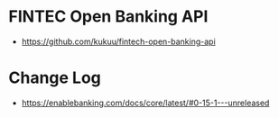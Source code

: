 # FINTEC Open Banking API

- https://github.com/kukuu/fintech-open-banking-api

# Change Log 

- https://enablebanking.com/docs/core/latest/#0-15-1---unreleased
 
 
  
 
 

